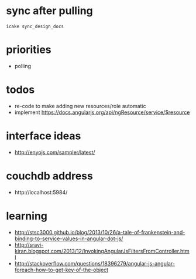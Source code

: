 
# sync after pulling

`icake sync_design_docs`

# priorities

- polling

# todos

- re-code to make adding new resources/role automatic
- implement <https://docs.angularjs.org/api/ngResource/service/$resource>

# interface ideas

- <http://enyojs.com/sampler/latest/>

# couchdb address

- http://localhost:5984/

# learning

- <http://stsc3000.github.io/blog/2013/10/26/a-tale-of-frankenstein-and-binding-to-service-values-in-angular-dot-js/>
- <http://sravi-kiran.blogspot.com/2013/12/InvokingAngularJsFiltersFromController.html>
- <http://stackoverflow.com/questions/18396279/angular-js-angular-foreach-how-to-get-key-of-the-object>
